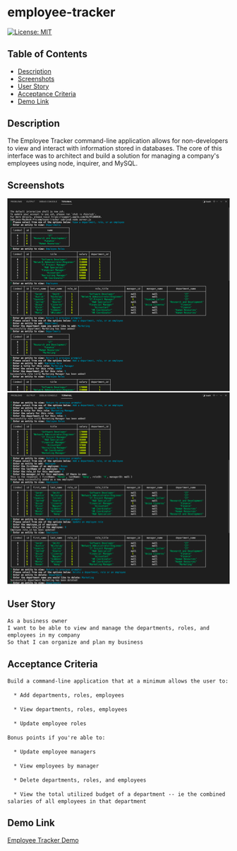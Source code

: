 # employee-tracker


[![License: MIT](https://img.shields.io/badge/License-MIT-yellow.svg)](https://opensource.org/licenses/MIT)


## Table of Contents
- [Description](#Description)
- [Screenshots](#Screenshots)
- [User Story](#User-Story)
- [Acceptance Criteria](#Acceptance-Criteria)
- [Demo Link](#Demo-Link)


## Description 
The Employee Tracker command-line application allows for non-developers to view and interact with information stored in databases. The core of this interface was to architect and build a solution for managing a company's employees using node, inquirer, and MySQL. 


## Screenshots
![alt text](assets/images/final-page-1.png)
![alt text](assets/images/final-page-2.png)


## User Story 
```
As a business owner
I want to be able to view and manage the departments, roles, and employees in my company
So that I can organize and plan my business
```


## Acceptance Criteria

```
Build a command-line application that at a minimum allows the user to:

  * Add departments, roles, employees

  * View departments, roles, employees

  * Update employee roles

Bonus points if you're able to:

  * Update employee managers

  * View employees by manager

  * Delete departments, roles, and employees

  * View the total utilized budget of a department -- ie the combined salaries of all employees in that department
```


## Demo Link 
[Employee Tracker Demo]()
